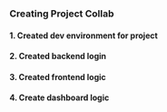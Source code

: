 ### Creating Project Collab
#### 1. Created dev environment for project
#### 2. Created backend login
#### 3. Created frontend logic
#### 4. Create dashboard logic